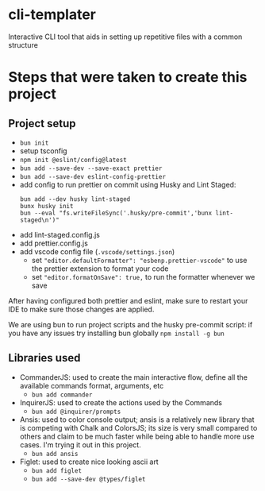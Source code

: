 # cli-templater

Interactive CLI tool that aids in setting up repetitive files with a common structure

# Steps that were taken to create this project

## Project setup

- `bun init`
- setup tsconfig
- `npm init @eslint/config@latest`
- `bun add --save-dev --save-exact prettier`
- `bun add --save-dev eslint-config-prettier`
- add config to run prettier on commit using Husky and Lint Staged:
  ```
  bun add --dev husky lint-staged
  bunx husky init
  bun --eval "fs.writeFileSync('.husky/pre-commit','bunx lint-staged\n')"
  ```
- add lint-staged.config.js
- add prettier.config.js
- add vscode config file (`.vscode/settings.json`)
  - set `"editor.defaultFormatter": "esbenp.prettier-vscode"` to use the prettier extension to format your code
  - set `"editor.formatOnSave": true,` to run the formatter whenever we save

After having configured both prettier and eslint, make sure to restart your IDE to make sure those changes are applied.

We are using bun to run project scripts and the husky pre-commit script: if you have any issues try installing bun globally `npm install -g bun`

## Libraries used

- CommanderJS: used to create the main interactive flow, define all the available commands format, arguments, etc
  - `bun add commander`
- InquirerJS: used to create the actions used by the Commands
  - `bun add @inquirer/prompts`
- Ansis: used to color console output; ansis is a relatively new library that is competing with Chalk and ColorsJS; its size is very small compared to others and claim to be much faster while being able to handle more use cases.
  I'm trying it out in this project.
  - `bun add ansis`
- Figlet: used to create nice looking ascii art
  - `bun add figlet`
  - `bun add --save-dev @types/figlet`
